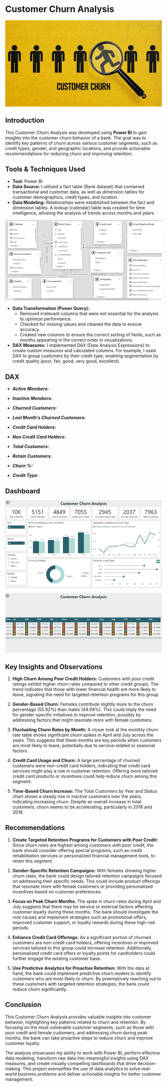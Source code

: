 # Customer Churn Analysis

![](intro.JPG)

## Introduction
This Customer Churn Analysis was developed using **Power BI** to gain insights into the customer churn behavior of a bank. The goal was to identify key patterns of churn across various customer segments, such as credit types, gender, and geographic locations, and provide actionable recommendations for reducing churn and improving retention.

## Tools & Techniques Used
- **Tool:** Power BI
- **Data Source:** I utilized a fact table (Bank dataset) that contained transactional and customer data, as well as dimension tables for customer demographics, credit types, and location.
- **Data Modeling:** Relationships were established between the fact and dimension tables. A lookup (calendar) table was created for time intelligence, allowing the analysis of trends across months and years.

![](images/model.JPG)

- **Data Transformation (Power Query):**
  - Removed irrelevant columns that were not essential for the analysis to optimize performance.
  - Checked for missing values and cleaned the data to ensure accuracy.
  - Created new columns to ensure the correct sorting of fields, such as months appearing in the correct order in visualizations.
- **DAX Measures:** I implemented DAX (Data Analysis Expressions) to create custom measures and calculated columns. For example, I used DAX to group customers by their credit type, enabling segmentation by credit quality (poor, fair, good, very good, excellent).

## DAX
- **_Active Members:_**

- **_Inactive Members:_**

- **_Churned Customers:_**

- **_Last Month's Churned Customers:_**

- **_Credit Card Holders:_**

- **_Non Credit Card Holders:_**

- **_Total Customers:_**

- **_Retain Customers:_**

- **_Churn %:_**

- **_Credit Type:_**

## Dashboard

![](images/dashboard1.JPG)

![](images/dashboard2.JPG)

## Key Insights and Observations
1. **High Churn Among Poor Credit Holders:** Customers with poor credit ratings exhibit higher churn rates compared to other credit groups. The trend indicates that those with lower financial health are more likely to leave, signaling the need for targeted retention programs for this group.

2. **Gender-Based Churn:** Females contribute slightly more to the churn percentage (55.92%) than males (44.08%). This could imply the need for gender-specific initiatives to improve retention, possibly by addressing factors that might resonate more with female customers.

3. **Fluctuating Churn Rates by Month:** A closer look at the monthly churn rate table shows significant churn spikes in April and July across the years. This suggests that these months are key periods when customers are most likely to leave, potentially due to service-related or seasonal factors.

4. **Credit Card Usage and Churn:** A large percentage of churned customers were non-credit card holders, indicating that credit card services might play a role in customer retention. Offering more tailored credit card products or incentives could help reduce churn among this segment.

5. **Time-Based Churn Increase:** The Total Customers by Year and Status chart shows a steady rise in inactive customers over the years, indicating increasing churn. Despite an overall increase in total customers, churn seems to be accelerating, particularly in 2018 and 2019.

## Recommendations
1. **Create Targeted Retention Programs for Customers with Poor Credit:** Since churn rates are highest among customers with poor credit, the bank should consider offering special programs, such as credit rehabilitation services or personalized financial management tools, to retain this segment.

2. **Gender-Specific Retention Campaigns:** With females showing higher churn rates, the bank could design tailored retention campaigns focused on addressing their specific needs. This could include product offerings that resonate more with female customers or providing personalized incentives based on customer preferences.

3. **Focus on Peak Churn Months:** The spike in churn rates during April and July suggests that there may be service or external factors affecting customer loyalty during these months. The bank should investigate the root causes and implement strategies such as promotional offers, improved customer support, or loyalty rewards during these high-risk periods.

4. **Enhance Credit Card Offerings:** As a significant portion of churned customers are non-credit card holders, offering incentives or improved services tailored to this group could increase retention. Additionally, personalized credit card offers or loyalty points for cardholders could further engage the existing customer base.

5. **Use Predictive Analytics for Proactive Retention:** With the data at hand, the bank could implement predictive churn models to identify customers who are most likely to churn. By preemptively reaching out to these customers with targeted retention strategies, the bank could reduce churn significantly.

## Conclusion
This Customer Churn Analysis provides valuable insights into customer behavior, highlighting key patterns related to churn and retention. By focusing on the most vulnerable customer segments, such as those with poor credit and female customers, and addressing churn during peak months, the bank can take proactive steps to reduce churn and improve customer loyalty.

The analysis showcases my ability to work with Power BI, perform effective data modeling, transform raw data into meaningful insights using DAX measures, and create visually compelling dashboards that drive decision-making. This project exemplifies the use of data analytics to solve real-world business problems and deliver actionable insights for better customer management.
